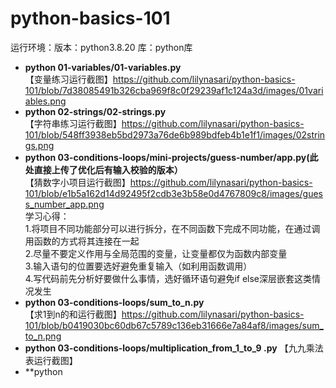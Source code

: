 # python-basics-101
运行环境：版本：python3.8.20 库：python库
- **python 01-variables/01-variables.py**  
【变量练习运行截图】https://github.com/lilynasari/python-basics-101/blob/7d38085491b326cba969f8c0f29239af1c124a3d/images/01variables.png  
- **python 02-strings/02-strings.py**  
【字符串练习运行截图】https://github.com/lilynasari/python-basics-101/blob/548ff3938eb5bd2973a76de6b989bdfeb4b1e1f1/images/02strings.png  
- **python 03-conditions-loops/mini-projects/guess-number/app.py(此处直接上传了优化后有输入校验的版本）**  
【猜数字小项目运行截图】https://github.com/lilynasari/python-basics-101/blob/e1b5a162d14d92495f2cdb3e3b58e0d4767809c8/images/guess_number_app.png  
  学习心得：  
    1.将项目不同功能部分可以进行拆分，在不同函数下完成不同功能，在通过调用函数的方式将其连接在一起  
    2.尽量不要定义作用与全局范围的变量，让变量都仅为函数内部变量  
    3.输入语句的位置要选好避免重复输入（如利用函数调用）  
    4.写代码前先分析好要做什么事情，选好循环语句避免if else深层嵌套这类情况发生    
- **python 03-conditions-loops/sum_to_n.py**  
【求1到n的和运行截图】https://github.com/lilynasari/python-basics-101/blob/b0419030bc60db67c5789c136eb31666e7a84af8/images/sum_to_n.png  
- **python 03-conditions-loops/multiplication_from_1_to_9 .py**
【九九乘法表运行截图】  
- **python 
